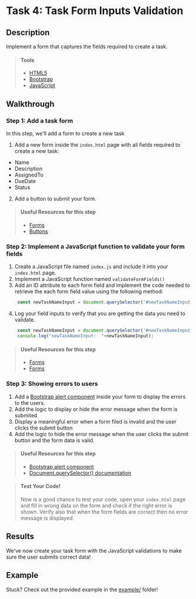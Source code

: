 # Task 4: Task Form Inputs Validation

## Description

Implement a form that captures the fields required to create a task.


> #### Tools
> - [HTML5](https://developer.mozilla.org/en-US/docs/Web/Guide/HTML/HTML5)
> - [Bootstrap](https://developer.mozilla.org/en-US/docs/Web/Guide/HTML/HTML5)
> - [JavaScript](https://developer.mozilla.org/en-US/docs/Web/JavaScript/Reference)
      
    
## Walkthrough

### Step 1: Add a task form

In this step, we'll add a form to create a new task

1. Add a new form inside the `index.html` page with all fields required to create a new task:
* Name
* Description
* AssignedTo 
* DueDate
* Status

2. Add a button to submit your form.

> #### Useful Resources for this step
> - [Forms](https://getbootstrap.com/docs/4.5/components/forms/)
> - [Buttons](https://getbootstrap.com/docs/4.5/components/buttons/) 

### Step 2: Implement a JavaScript function to validate your form fields

1. Create a JavaScript file named `index.js` and include it into your `index.html` page.
2. Implement a JavaScript function named `validateFormFields()`
3. Add an ID attribute to each form field and implement the code needed to retrieve the each form field value using the following method:
      ```javascript
       const newTaskNameInput = document.querySelector('#newTaskNameInput');
      ```
4. Log your field inputs to verify that you are getting the data you need to validate.
      ```javascript
       const newTaskNameInput = document.querySelector('#newTaskNameInput');
       console.log("newTaskNameInput:  "+newTaskNameInput);
      ```
> #### Useful Resources for this step
> - [Forms](https://getbootstrap.com/docs/4.5/components/forms/)
> - [Forms](https://developer.mozilla.org/en-US/docs/Web/API/Document/querySelector)


### Step 3: Showing errors to users

1. Add a [Bootstrap alert component](https://getbootstrap.com/docs/4.5/components/alerts/) inside your form to display the errors to the users.
2. Add the logic to display or hide the error message when the form is submited
3. Display a meaningful error when a form filed is invalid and the user clicks the submit button
4. Add the logic to hide the error message when the user clicks the submit button and the form data is valid.
    
> #### Useful Resources for this step
> - [Bootstrap alert component](https://getbootstrap.com/docs/4.5/components/alerts/)
> - [Document.querySelector() documentation](https://www.w3schools.com/howto/howto_js_toggle_hide_show.asp)


> #### Test Your Code!
> Now is a good chance to test your code, open your `index.html` page and fill in wrong data on the form and check if the right error is shown.
> Verify also that when the form fields are correct then no error message is displayed.

## Results

We've now create your task form with the JavaScript validations to make sure the user submits correct data!

## Example

Stuck? Check out the provided example in the [example/](example/) folder!
